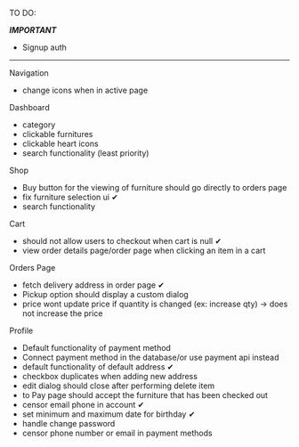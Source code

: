 TO DO:

*****IMPORTANT*****
- Signup auth
*******************

Navigation
- change icons when in active page
  
Dashboard
- category 
- clickable furnitures
- clickable heart icons
- search functionality (least priority)

Shop
- Buy button for the viewing of furniture should go directly to orders page
- fix furniture selection ui ✔
- search functionality 

Cart
- should not allow users to checkout when cart is null ✔
- view order details page/order page when clicking an item in a cart

Orders Page
- fetch delivery address in order page ✔
- Pickup option should display a custom dialog
- price wont update price if quantity is changed (ex: increase qty) -> does not increase the price

Profile

- Default functionality of payment method 
- Connect payment method in the database/or use payment api instead 
- default functionality of default address ✔
- checkbox duplicates when adding new address
- edit dialog should close after performing delete item
- to Pay page should accept the furniture that has been checked out
- censor email phone in account  ✔
- set minimum and maximum date for birthday ✔
- handle change password
- censor phone number or email in payment methods
